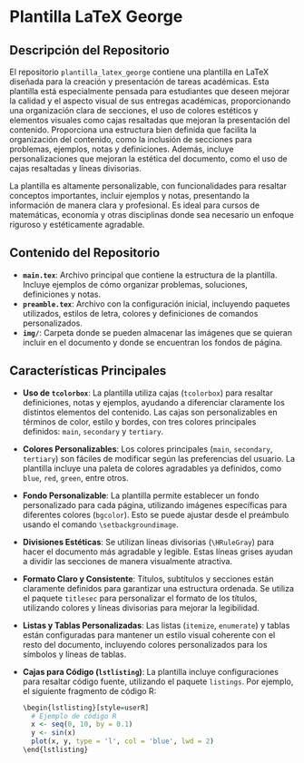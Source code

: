 # Plantilla LaTeX George

## Descripción del Repositorio

El repositorio `plantilla_latex_george` contiene una plantilla en LaTeX diseñada para la creación y presentación de tareas académicas. Esta plantilla está especialmente pensada para estudiantes que deseen mejorar la calidad y el aspecto visual de sus entregas académicas, proporcionando una organización clara de secciones, el uso de colores estéticos y elementos visuales como cajas resaltadas que mejoran la presentación del contenido. Proporciona una estructura bien definida que facilita la organización del contenido, como la inclusión de secciones para problemas, ejemplos, notas y definiciones. Además, incluye personalizaciones que mejoran la estética del documento, como el uso de cajas resaltadas y líneas divisorias.

La plantilla es altamente personalizable, con funcionalidades para resaltar conceptos importantes, incluir ejemplos y notas, presentando la información de manera clara y profesional. Es ideal para cursos de matemáticas, economía y otras disciplinas donde sea necesario un enfoque riguroso y estéticamente agradable.

## Contenido del Repositorio

- **`main.tex`**: Archivo principal que contiene la estructura de la plantilla. Incluye ejemplos de cómo organizar problemas, soluciones, definiciones y notas.
- **`preamble.tex`**: Archivo con la configuración inicial, incluyendo paquetes utilizados, estilos de letra, colores y definiciones de comandos personalizados.
- **`img/`**: Carpeta donde se pueden almacenar las imágenes que se quieran incluir en el documento y donde se encuentran los fondos de página.

## Características Principales

- **Uso de `tcolorbox`**: La plantilla utiliza cajas (`tcolorbox`) para resaltar definiciones, notas y ejemplos, ayudando a diferenciar claramente los distintos elementos del contenido. Las cajas son personalizables en términos de color, estilo y bordes, con tres colores principales definidos: `main`, `secondary` y `tertiary`.

- **Colores Personalizables**: Los colores principales (`main`, `secondary`, `tertiary`) son fáciles de modificar según las preferencias del usuario. La plantilla incluye una paleta de colores agradables ya definidos, como `blue`, `red`, `green`, entre otros.

- **Fondo Personalizable**: La plantilla permite establecer un fondo personalizado para cada página, utilizando imágenes específicas para diferentes colores (`bgcolor`). Esto se puede ajustar desde el preámbulo usando el comando `\setbackgroundimage`.

- **Divisiones Estéticas**: Se utilizan líneas divisorias (`\HRuleGray`) para hacer el documento más agradable y legible. Estas líneas grises ayudan a dividir las secciones de manera visualmente atractiva.

- **Formato Claro y Consistente**: Títulos, subtítulos y secciones están claramente definidos para garantizar una estructura ordenada. Se utiliza el paquete `titlesec` para personalizar el formato de los títulos, utilizando colores y líneas divisorias para mejorar la legibilidad.

- **Listas y Tablas Personalizadas**: Las listas (`itemize`, `enumerate`) y tablas están configuradas para mantener un estilo visual coherente con el resto del documento, incluyendo colores personalizados para los símbolos y líneas de tablas.

- **Cajas para Código (`lstlisting`)**: La plantilla incluye configuraciones para resaltar código fuente, utilizando el paquete `listings`. Por ejemplo, el siguiente fragmento de código R:

  ```r
  \begin{lstlisting}[style=userR]
    # Ejemplo de código R
    x <- seq(0, 10, by = 0.1)
    y <- sin(x)
    plot(x, y, type = 'l', col = 'blue', lwd = 2)
  \end{lstlisting}
  ```
